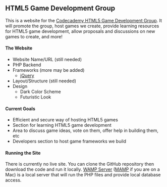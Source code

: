 ## HTML5 Game Development Group

This is a website for the [Codecademy HTML5 Game Development Group](http://www.codecademy.com/groups/html5-game-development/).
It will promote the group, host games we create, provide learning resources for HTML5 game development,
allow proposals and discussions on new games to create, and more!

#### The Website
* Website Name/URL (still needed)
* PHP Backend
* Frameworks (more may be added)
  * [jQuery](http://jquery.com/)
* Layout/Structure (still needed)
* Design
  * Dark Color Scheme
  * Futuristic Look

#### Current Goals
* Efficient and secure way of hosting HTML5 games
* Section for learning HTML5 game development
* Area to discuss game ideas, vote on them, offer help in building them, etc
* Developers section to host game frameworks we build

#### Running the Site
There is currently no live site. You can clone the GitHub repository then download the code and run it locally.
[WAMP Server](http://wampserver.com/en/) ([MAMP](http://www.mamp.info/en/index.html) if you are on a Mac) is a
local server that will run the PHP files and provide local database access.
